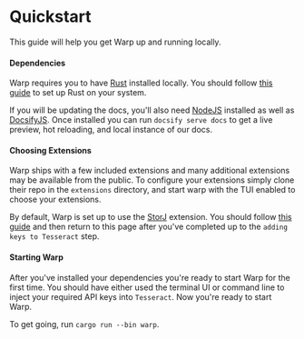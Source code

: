 # Quickstart

This guide will help you get Warp up and running locally.

#### Dependencies

Warp requires you to have [Rust](https://www.rust-lang.org/) installed locally. You should follow [this guide](https://www.rust-lang.org/tools/install) to set up Rust on your system.

If you will be updating the docs, you'll also need [NodeJS](https://nodejs.org/en/) installed as well as [DocsifyJS](https://docsify.js.org/#/quickstart). Once installed you can run `docsify serve docs` to get a live preview, hot reloading, and local instance of our docs.

#### Choosing Extensions

Warp ships with a few included extensions and many additional extensions may be available from the public. To configure your extensions simply clone their repo in the `extensions` directory, and start warp with the TUI enabled to choose your extensions.

By default, Warp is set up to use the [StorJ](https://docs.storj.io/dcs/) extension. You should follow [this guide](extensions/constellation/storj) and then return to this page after you've completed up to the `adding keys to Tesseract` step.

#### Starting Warp

After you've installed your dependencies you're ready to start Warp for the first time. You should have either used the terminal UI or command line to inject your required API keys into `Tesseract`. Now you're ready to start Warp. 

To get going, run `cargo run --bin warp`.
